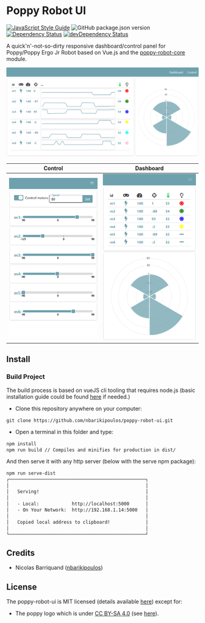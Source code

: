 # Poppy Robot UI

[![JavaScript Style Guide][standard-image]][standard-url]
![GitHub package.json version][version-img]
[![Dependency Status][david-image]][david-url]
[![devDependency Status][david-dev-image]][david-dev-url]

A quick'n'-not-so-dirty responsive dashboard/control panel for Poppy/Poppy Ergo Jr Robot based on Vue.js and the [poppy-robot-core](https://github.com/nbarikipoulos/poppy-robot-core#readme) module.


![dashboard](./doc/dashboard-wide.png "Dashboard (rendering on 'wide screen')")

Control | Dashboard
--- | ---
![motor control](./doc/control-mobile.png "Motor control (rendering on mobile)") | ![dashboard](./doc/dashboard-mobile.png "Dashboard (rendering on mobile)")

## Install

### Build Project

The build process is based on vueJS cli tooling that requires node.js (basic installation guide could be found [here](https://github.com/nbarikipoulos/poppy-robot-cli#installing-nodejs) if needed.)

- Clone this repository anywhere on your computer:

```shell
git clone https://github.com/nbarikipoulos/poppy-robot-ui.git
```

- Open a terminal in this folder and type:

```shell
npm install
npm run build // Compiles and minifies for production in dist/
```

And then serve it with any http server (below with the serve npm package):
```shell
npm run serve-dist
┌──────────────────────────────────────────────────┐
│                                                  │
│   Serving!                                       │
│                                                  │
│   - Local:            http://localhost:5000      │
│   - On Your Network:  http://192.168.1.14:5000   │
│                                                  │
│   Copied local address to clipboard!             │
│                                                  │
└──────────────────────────────────────────────────┘
```

## Credits

- Nicolas Barriquand ([nbarikipoulos](https://github.com/nbarikipoulos))

## License

The poppy-robot-ui is MIT licensed (details available [here](./LICENSE.md)) except for:
  - The poppy logo which is under [CC BY-SA 4.0][cc-by-sa-url] (see [here][poppy-project-url]).


[standard-url]: https://standardjs.com
[standard-image]: https://img.shields.io/badge/code_style-standard-brightgreen.svg

[version-img]: https://img.shields.io/github/package-json/v/nbarikipoulos/poppy-robot-ui

[david-image]: https://img.shields.io/david/nbarikipoulos/poppy-robot-ui.svg
[david-url]: https://david-dm.org/nbarikipoulos/poppy-robot-ui
[david-dev-image]: https://img.shields.io/david/dev/nbarikipoulos/poppy-robot-ui.svg
[david-dev-url]: https://david-dm.org/nbarikipoulos/poppy-robot-ui?type=dev

[cc-by-sa-url]: https://creativecommons.org/licenses/by-sa/4.0/
[poppy-project-url]: https://www.poppy-project.org